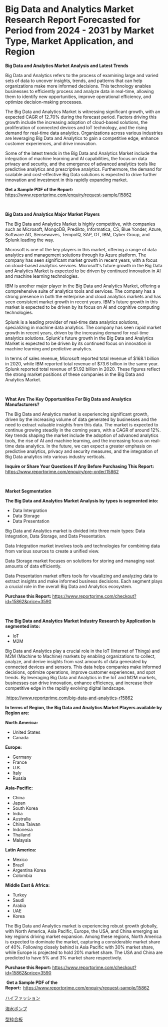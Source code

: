 <p><h1>Big Data and Analytics Market Research Report Forecasted for Period from 2024 -  2031 by Market Type, Market Application, and Region</h1></p><p><strong>Big Data and Analytics Market Analysis and Latest Trends</strong></p>
<p><p>Big Data and Analytics refers to the process of examining large and varied sets of data to uncover insights, trends, and patterns that can help organizations make more informed decisions. This technology enables businesses to efficiently process and analyze data in real-time, allowing them to identify new opportunities, improve operational efficiency, and optimize decision-making processes.</p><p>The Big Data and Analytics Market is witnessing significant growth, with an expected CAGR of 12.70% during the forecast period. Factors driving this growth include the increasing adoption of cloud-based solutions, the proliferation of connected devices and IoT technology, and the rising demand for real-time data analytics. Organizations across various industries are leveraging Big Data and Analytics to gain a competitive edge, enhance customer experiences, and drive innovation.</p><p>Some of the latest trends in the Big Data and Analytics Market include the integration of machine learning and AI capabilities, the focus on data privacy and security, and the emergence of advanced analytics tools like predictive analytics and prescriptive analytics. Furthermore, the demand for scalable and cost-effective Big Data solutions is expected to drive further innovation and investment in this rapidly expanding market.</p></p>
<p><strong>Get a Sample PDF of the Report:&nbsp;</strong> <a href="https://www.reportprime.com/enquiry/request-sample/15862">https://www.reportprime.com/enquiry/request-sample/15862</a></p>
<p>&nbsp;</p>
<p><strong>Big Data and Analytics Major Market Players</strong></p>
<p><p>The Big Data and Analytics Market is highly competitive, with companies such as Microsoft, MongoDB, Predikto, Informatica, CS, Blue Yonder, Azure, Software AG, Sensewaves, TempoIQ, SAP, OT, IBM, Cyber Group, and Splunk leading the way. </p><p>Microsoft is one of the key players in this market, offering a range of data analytics and management solutions through its Azure platform. The company has seen significant market growth in recent years, with a focus on cloud-based analytics services. Microsoft's future growth in the Big Data and Analytics Market is expected to be driven by continued innovation in AI and machine learning technologies.</p><p>IBM is another major player in the Big Data and Analytics Market, offering a comprehensive suite of analytics tools and services. The company has a strong presence in both the enterprise and cloud analytics markets and has seen consistent market growth in recent years. IBM's future growth in this market is expected to be driven by its focus on AI and cognitive computing technologies.</p><p>Splunk is a leading provider of real-time data analytics solutions, specializing in machine data analytics. The company has seen rapid market growth in recent years, driven by the increasing demand for real-time analytics solutions. Splunk's future growth in the Big Data and Analytics Market is expected to be driven by its continued focus on innovation in machine learning and predictive analytics.</p><p>In terms of sales revenue, Microsoft reported total revenue of $168.1 billion in 2020, while IBM reported total revenue of $73.6 billion in the same year. Splunk reported total revenue of $1.92 billion in 2020. These figures reflect the strong market positions of these companies in the Big Data and Analytics Market.</p></p>
<p>&nbsp;</p>
<p><strong>What Are The Key Opportunities For Big Data and Analytics Manufacturers?</strong></p>
<p><p>The Big Data and Analytics market is experiencing significant growth, driven by the increasing volume of data generated by businesses and the need to extract valuable insights from this data. The market is expected to continue growing steadily in the coming years, with a CAGR of around 12%. Key trends shaping the market include the adoption of advanced analytics tools, the rise of AI and machine learning, and the increasing focus on real-time data analytics. In the future, we can expect a greater emphasis on predictive analytics, privacy and security measures, and the integration of Big Data analytics into various industry verticals.</p></p>
<p><strong>Inquire or Share Your Questions If Any Before Purchasing This Report:</strong> <a href="https://www.reportprime.com/enquiry/pre-order/15862">https://www.reportprime.com/enquiry/pre-order/15862</a></p>
<p>&nbsp;</p>
<p><strong>Market Segmentation</strong></p>
<p><strong>The Big Data and Analytics Market Analysis by types is segmented into:</strong></p>
<p><ul><li>Data Intergration</li><li>Data Storage</li><li>Data Presentation</li></ul></p>
<p><p>Big Data and Analytics market is divided into three main types: Data Integration, Data Storage, and Data Presentation. </p><p>Data Integration market involves tools and technologies for combining data from various sources to create a unified view. </p><p>Data Storage market focuses on solutions for storing and managing vast amounts of data efficiently. </p><p>Data Presentation market offers tools for visualizing and analyzing data to extract insights and make informed business decisions. Each segment plays a crucial role in the overall Big Data and Analytics ecosystem.</p></p>
<p><strong>Purchase this Report:&nbsp;</strong><a href="https://www.reportprime.com/checkout?id=15862&price=3590">https://www.reportprime.com/checkout?id=15862&price=3590</a></p>
<p>&nbsp;</p>
<p><strong>The Big Data and Analytics Market Industry Research by Application is segmented into:</strong></p>
<p><ul><li>IoT</li><li>M2M</li></ul></p>
<p><p>Big Data and Analytics play a crucial role in the IoT (Internet of Things) and M2M (Machine to Machine) markets by enabling organizations to collect, analyze, and derive insights from vast amounts of data generated by connected devices and sensors. This data helps companies make informed decisions, optimize operations, improve customer experiences, and spot trends. By leveraging Big Data and Analytics in the IoT and M2M markets, businesses can drive innovation, enhance efficiency, and increase their competitive edge in the rapidly evolving digital landscape.</p></p>
<p><a href="https://www.reportprime.com/big-data-and-analytics-r15862">&nbsp;https://www.reportprime.com/big-data-and-analytics-r15862</a></p>
<p><strong>In terms of Region, the Big Data and Analytics Market Players available by Region are:</strong></p>
<p>
    <p> <strong> North America: </strong>
        <ul>
            <li>United States</li>
            <li>Canada</li>
        </ul>
        </p> 
    <p> <strong> Europe: </strong>
        <ul>
            <li>Germany</li>
            <li>France</li>
            <li>U.K.</li>
            <li>Italy</li>
            <li>Russia</li>
        </ul>
        </p> 
    <p> <strong> Asia-Pacific: </strong>
        <ul>
            <li>China</li>
            <li>Japan</li>
            <li>South Korea</li>
            <li>India</li>
            <li>Australia</li>
            <li>China Taiwan</li>
            <li>Indonesia</li>
            <li>Thailand</li>
            <li>Malaysia</li>
        </ul>
        </p> 
    <p> <strong> Latin America: </strong>
        <ul>
            <li>Mexico</li>
            <li>Brazil</li>
            <li>Argentina Korea</li>
            <li>Colombia</li>
        </ul>
        </p> 
    <p> <strong> Middle East & Africa: </strong>
        <ul>
            <li>Turkey</li>
            <li>Saudi</li>
            <li>Arabia</li>
            <li>UAE</li>
            <li>Korea</li>
        </ul>
    </p>
    </p>
<p><p>The Big Data and Analytics market is experiencing robust growth globally, with North America, Asia Pacific, Europe, the USA, and China emerging as key regions driving market expansion. Among these regions, North America is expected to dominate the market, capturing a considerable market share of 40%. Following closely behind is Asia Pacific with 30% market share, while Europe is projected to hold 20% market share. The USA and China are predicted to have 5% and 3% market share respectively.</p></p>
<p><strong>Purchase this Report: </strong><a href="https://www.reportprime.com/checkout?id=15862&price=3590">https://www.reportprime.com/checkout?id=15862&price=3590</a></p>
<p>&nbsp;<strong>Get a Sample PDF of the Report:&nbsp;&nbsp;</strong><a href="https://www.reportprime.com/enquiry/request-sample/15862">https://www.reportprime.com/enquiry/request-sample/15862</a></p>
<p><strong></strong></p>
<p><p><a href="https://medium.com/@thomassandoval55/%E9%AB%98%E7%B4%9A%E3%83%95%E3%82%A1%E3%83%83%E3%82%B7%E3%83%A7%E3%83%B3%E5%B8%82%E5%A0%B4%E3%81%AE%E5%88%86%E6%9E%90-%E3%82%B0%E3%83%AD%E3%83%BC%E3%83%90%E3%83%AB%E7%94%A3%E6%A5%AD%E3%81%AE%E8%A6%8B%E9%80%9A%E3%81%97%E3%81%A8%E4%BA%88%E6%B8%AC-2024%E5%B9%B4%E3%81%8B%E3%82%892031%E5%B9%B4-f34b1951fbed">ハイファッション</a></p><p><a href="https://medium.com/@akio198300/%E6%B5%B7%E6%B0%B4%E3%83%9D%E3%83%B3%E3%83%97%E5%B8%82%E5%A0%B4%E8%A6%8F%E6%A8%A1%E3%81%A8%E5%B8%82%E5%A0%B4%E5%8B%95%E5%90%91-%E5%AE%8C%E5%85%A8%E3%81%AA%E6%A5%AD%E7%95%8C%E6%A6%82%E8%A6%81-2024%E5%B9%B4%E3%81%8B%E3%82%892031%E5%B9%B4-e7f9da71810a">海水ポンプ</a></p><p><a href="https://medium.com/@orlohagenes_12279/%E3%83%95%E3%82%A9%E3%83%BC%E3%83%A0%E3%83%AF%E3%83%BC%E3%82%AF%E5%90%88%E6%9D%BF%E5%B8%82%E5%A0%B4%E3%81%AE%E8%A6%8F%E6%A8%A1-cagr-%E3%83%88%E3%83%AC%E3%83%B3%E3%83%892024%E5%B9%B4-2030%E5%B9%B4-e03a577de833">型枠合板</a></p></p>